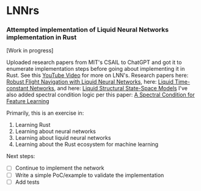 # LNNrs
### Attempted implementation of Liquid Neural Networks implementation in Rust
[Work in progress]

Uploaded research papers from MIT's CSAIL to ChatGPT and got it to enumerate implementation steps before going about 
implementing it in Rust.
See this [YouTube Video](https://www.youtube.com/watch?v=0FNkrjVIcuk) for more on LNN's.
Research papers here: [Robust Flight Navigation with Liquid Neural Networks](https://dspace.mit.edu/handle/1721.1/144657),
here: [Liquid Time-constant Networks](https://arxiv.org/pdf/2006.04439.pdf), 
and here: [Liquid Structural State-Space Models](https://arxiv.org/pdf/2209.12951.pdf)
I've also added spectral condition logic per this paper: [A Spectral Condition for Feature Learning](https://arxiv.org/pdf/2310.17813.pdf)

Primarily, this is an exercise in:
1. Learning Rust
2. Learning about neural networks
3. Learning about liquid neural networks
4. Learning about the Rust ecosystem for machine learning

Next steps:

- [ ] Continue to implement the network
- [ ] Write a simple PoC/example to validate the implementation
- [ ] Add tests